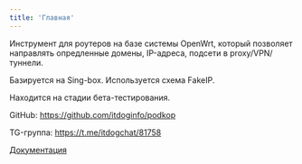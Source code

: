 ```yaml
---
title: 'Главная'
---
```


Инструмент для роутеров на базе системы OpenWrt, который позволяет направлять опредленные домены, IP-адреса, подсети в proxy/VPN/туннели. 

Базируется на Sing-box. Используется схема FakeIP.

Находится на стадии бета-тестирования.

GitHub: https://github.com/itdoginfo/podkop

TG-группа: https://t.me/itdogchat/81758

[Документация](/docs)